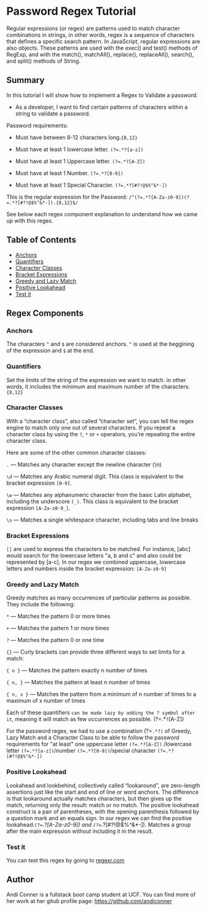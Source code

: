 # Password Regex Tutorial

Regular expressions (or regex) are patterns used to match character combinations in strings, in other words, regex is a sequence of characters that defines a specific search pattern. In JavaScript, regular expressions are also objects. These patterns are used with the exec() and test() methods of RegExp, and with the match(), matchAll(), replace(), replaceAll(), search(), and split() methods of String. 

## Summary

In this tutorial I will show how to implement a Regex to Validate a password.

* As a developer, I want to find certain patterns of characters within a string to validate a password.

Password requirements:
  * Must have between 8-12 characters long.`{8,12}`

  * Must have at least 1 lowercase letter. `(?=.*?[a-z])`

  * Must have at least 1 Uppercase letter.  `(?=.*?[A-Z])`

  * Must have at least 1 Number. `(?=.*?[0-9])`
  
  * Must have at least 1 Special Character. `(?=.*?[#?!@$%^&*-])`


This is the regular expression for the Password:
`/^(?=.*?[A-Za-z0-9])(?=.*?[#?!@$%^&*-]).{8,12}$/`

See below each regex component explanation to understand how we came up with this regex.


## Table of Contents

- [Anchors](#anchors)
- [Quantifiers](#quantifiers)
- [Character Classes](#character-classes)
- [Bracket Expressions](#bracket-expressions)
- [Greedy and Lazy Match](#greedy-and-lazy-match)
- [Positive Lookahead](#positive-lookahead)
- [Test it](#test-it)

## Regex Components

### Anchors
The characters `^` and `$` are considered anchors. `^` is used at the beggining of the expression and `$` at the end.

### Quantifiers
Set the limits of the string of the expression we want to match. in other words, it includes the minimum and maximum number of the characters.
`{8,12}`


### Character Classes
With a “character class”, also called “character set”, you can tell the regex engine to match only one out of several characters. 
If you repeat a character class by using the `?`, `*` or `+` operators, you’re repeating the entire character class.

Here are some of the other common character classes:

`.` — Matches any character except the newline character (\n)

`\d` — Matches any Arabic numeral digit. This class is equivalent to the bracket expression `[0-9]`.

`\w` — Matches any alphanumeric character from the basic Latin alphabet, including the underscore `(_)`. This class is equivalent to the bracket expression `[A-Za-z0-9_]`.

`\s` — Matches a single whitespace character, including tabs and line breaks


### Bracket Expressions
`[]` are used to express the characters to be matched. For instance, [abc] would search for the lowercase letters "a, b and c" and also could be represented by [a-c]. In our regex we combined uppercase, lowercase letters and numbers inside the bracket expression: `[A-Za-z0-9]`

### Greedy and Lazy Match
Greedy matches as many occurrences of particular patterns as possible. They include the following:

`*` — Matches the pattern 0 or more times

`+` — Matches the pattern 1 or more times

`?` — Matches the pattern 0 or one time

`{}` — Curly brackets can provide three different ways to set limits for a match:

`{ n }` — Matches the pattern exactly n number of times

`{ n, }` — Matches the pattern at least n number of times

`{ n, x }` — Matches the pattern from a minimum of n number of times to a maximum of x number of times

Each of these quantifiers `can be made lazy by adding the ? symbol after it`, meaning it will match as few occurrences as possible. (?=.*`?`[A-Z])

For the password regex, we had to use a combination (?=`.*?)` of Greedy, Lazy Match and a Character Class to be able to follow the password requirements for "at least" one uppercase letter `(?=.*?[A-Z])` /lowercase letter `(?=.*?[a-z])`/number `(?=.*?[0-9])`/special character `(?=.*?[#?!@$%^&*-])`

### Positive Lookahead
Lookahead and lookbehind, collectively called “lookaround”, are zero-length assertions just like the start and end of line or word anchors. The difference is that lookaround actually matches characters, but then gives up the match, returning only the result: match or no match. 
The positive lookahead construct is a pair of parentheses, with the opening parenthesis followed by a question mark and an equals sign. In our regex we can find the positive lookahead:`(?=`.*?[A-Za-z0-9]) and `(?=`.*?[#?!@$%^&*-]). Matches a group after the main expression without including it in the result.

### Test it
You can test this regex by going to [regexr.com](https://regexr.com/6faq1)
 

## Author 
Andi Conner is a fullstack boot camp student at UCF. You can find more of her work at her gitub profile page: https://github.com/andiconner


